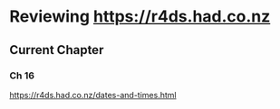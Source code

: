 # Reviewing https://r4ds.had.co.nz

## Current Chapter 
### Ch 16
https://r4ds.had.co.nz/dates-and-times.html
